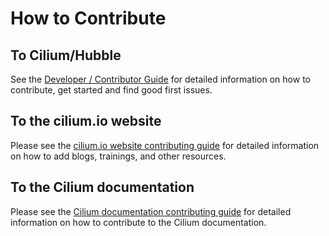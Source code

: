 # How to Contribute

## To Cilium/Hubble

See the [Developer / Contributor
Guide](https://docs.cilium.io/en/stable/contributing/development/contributing_guide/) for detailed information on
how to contribute, get started and find good first issues.

## To the cilium.io website

Please see the [cilium.io website contributing guide](https://github.com/cilium/cilium.io/blob/main/CONTRIBUTING.md) for detailed
information on how to add blogs, trainings, and other resources.

## To the Cilium documentation

Please see the [Cilium documentation contributing guide](https://docs.cilium.io/en/stable/contributing/docs/) for detailed
information on how to contribute to the Cilium documentation.
